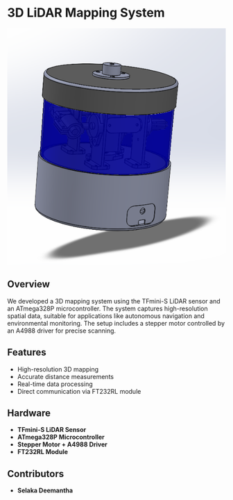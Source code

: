 # 3D LiDAR Mapping System

![Product Image](https://github.com/DinethPrabashana/3D-Lidar-Scanner/blob/main/Product%20view.png)

## Overview
We developed a 3D mapping system using the TFmini-S LiDAR sensor and an ATmega328P microcontroller. The system captures high-resolution spatial data, suitable for applications like autonomous navigation and environmental monitoring. The setup includes a stepper motor controlled by an A4988 driver for precise scanning.

## Features
- High-resolution 3D mapping
- Accurate distance measurements
- Real-time data processing
- Direct communication via FT232RL module

## Hardware
- **TFmini-S LiDAR Sensor**
- **ATmega328P Microcontroller**
- **Stepper Motor + A4988 Driver**
- **FT232RL Module**

  
## Contributors
- **Selaka Deemantha**
